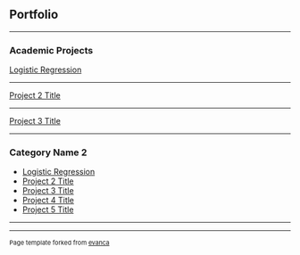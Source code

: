 ## Portfolio

---

### Academic Projects

[Logistic Regression](/sample_page)

---
[Project 2 Title](/pdf/sample_presentation.pdf)

---
[Project 3 Title](http://example.com/)

---

### Category Name 2

- [Logistic Regression](https://npham25.github.io/html/Logistic-Regression.html)
- [Project 2 Title](http://example.com/)
- [Project 3 Title](http://example.com/)
- [Project 4 Title](http://example.com/)
- [Project 5 Title](http://example.com/)

---




---
<p style="font-size:11px">Page template forked from <a href="https://github.com/evanca/quick-portfolio">evanca</a></p>
<!-- Remove above link if you don't want to attibute -->
